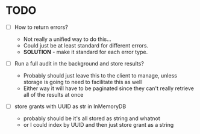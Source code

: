 # TODO

- [ ] How to return errors?
    - Not really a unified way to do this... 
    - Could just be at least standard for different errors. 
    - **SOLUTION** - make it standard for each error type. 

- [ ] Run a full audit in the background and store results?
    - Probably should just leave this to the client to manage, unless storage is going to need to facilitate this as well
    - Either way it will have to be paginated since they can't really retrieve all of the results at once

- [ ] store grants with UUID as str in InMemoryDB
    - probably should be it's all stored as string and whatnot
    - or I could index by UUID and then just store grant as a string